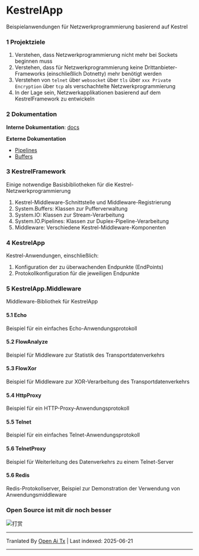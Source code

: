 # KestrelApp
Beispielanwendungen für Netzwerkprogrammierung basierend auf Kestrel

### 1 Projektziele
1. Verstehen, dass Netzwerkprogrammierung nicht mehr bei Sockets beginnen muss
2. Verstehen, dass für Netzwerkprogrammierung keine Drittanbieter-Frameworks (einschließlich Dotnetty) mehr benötigt werden
3. Verstehen von `telnet` über `websocket` über `tls` über `xxx Private Encryption` über `tcp` als verschachtelte Netzwerkprogrammierung
4. In der Lage sein, Netzwerkapplikationen basierend auf dem KestrelFramework zu entwickeln

### 2 Dokumentation
**Interne Dokumentation**: [docs](https://raw.githubusercontent.com/xljiulang/KestrelApp/master/docs)

**Externe Dokumentation**
* [Pipelines](https://learn.microsoft.com/zh-cn/dotnet/standard/io/pipelines)
* [Buffers](https://learn.microsoft.com/zh-cn/dotnet/standard/io/buffers)

### 3 KestrelFramework
Einige notwendige Basisbibliotheken für die Kestrel-Netzwerkprogrammierung
1. Kestrel-Middleware-Schnittstelle und Middleware-Registrierung
2. System.Buffers: Klassen zur Pufferverwaltung
3. System.IO: Klassen zur Stream-Verarbeitung
4. System.IO.Pipelines: Klassen zur Duplex-Pipeline-Verarbeitung
5. Middleware: Verschiedene Kestrel-Middleware-Komponenten

### 4 KestrelApp
Kestrel-Anwendungen, einschließlich:
1. Konfiguration der zu überwachenden Endpunkte (EndPoints)
2. Protokollkonfiguration für die jeweiligen Endpunkte

### 5 KestrelApp.Middleware
Middleware-Bibliothek für KestrelApp

#### 5.1 Echo
Beispiel für ein einfaches Echo-Anwendungsprotokoll

#### 5.2 FlowAnalyze
Beispiel für Middleware zur Statistik des Transportdatenverkehrs

#### 5.3 FlowXor
Beispiel für Middleware zur XOR-Verarbeitung des Transportdatenverkehrs

#### 5.4 HttpProxy
Beispiel für ein HTTP-Proxy-Anwendungsprotokoll

#### 5.5 Telnet
Beispiel für ein einfaches Telnet-Anwendungsprotokoll

#### 5.6 TelnetProxy
Beispiel für Weiterleitung des Datenverkehrs zu einem Telnet-Server

#### 5.6 Redis
Redis-Protokollserver, Beispiel zur Demonstration der Verwendung von Anwendungsmiddleware

### Open Source ist mit dir noch besser
![打赏](https://raw.githubusercontent.com/xljiulang/KestrelApp/master/reward.png)

---

Tranlated By [Open Ai Tx](https://github.com/OpenAiTx/OpenAiTx) | Last indexed: 2025-06-21

---